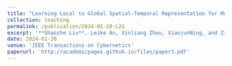 ```yaml
---
title: "Learning Local to Global Spatial-Temporal Representation for Motor Imagery Classification"
collection: teaching
permalink: /publication/2024-01-20-L2G
excerpt: '**Shaozhe Liu**, Leike An, Xinliang Zhou, XiaojunNing, and Ziyu Jia*'
date: 2024-01-20
venue: 'IEEE Transactions on Cybernetics'
paperurl: 'http://academicpages.github.io/files/paper3.pdf'
---
```

